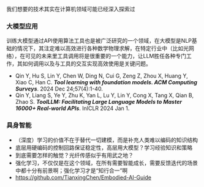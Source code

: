 我们想要的技术其实在计算机领域可能已经深入探索过

### 大模型应用
训练大模型通过API使用算法工具也是被广泛研究的一个领域，在大模型是NLP基础的情况下，其注定难以高效进行各种数学物理求解，在特定行业中（比如光网络），在可见的未来里工具调用将是很重要的一个能力，让LLM胜任各种专门工作，其如何调用以及与工具的交互实现高效使用是关键问题。
- Qin Y, Hu S, Lin Y, Chen W, Ding N, Cui G, Zeng Z, Zhou X, Huang Y, Xiao C, Han C. **_Tool learning with foundation models. ACM Computing Surveys_**. 2024 Dec 24;57(4):1-40.
- Qin Y, Liang S, Ye Y, Zhu K, Yan L, Lu Y, Lin Y, Cong X, Tang X, Qian B, Zhao S. **_ToolLLM: Facilitating Large Language Models to Master 16000+ Real-world APIs_**. InICLR 2024 Jan 1. 


### 具身智能
- （深度）学习的价值不在于替代一切建模，而是补充人类难以编码的知识结构
- 底层用硬编码的控制回路保证稳定性，高层用大模型？学习经验知识和策略
- 到底需要怎样的触觉？光纤传感似乎有用武之地？
- 强化学习，不仅仅是在这个领域，在所有需要智能成长，需要反馈迭代的场景中都十分有前景啊；强化学习才是“知行合一”啊
- https://github.com/TianxingChen/Embodied-AI-Guide